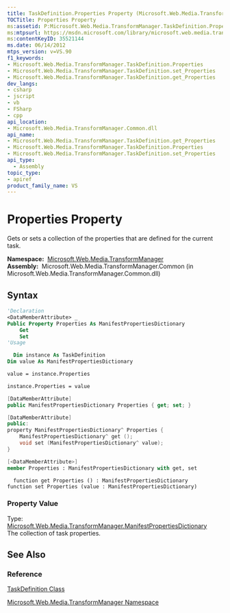 ```yaml
---
title: TaskDefinition.Properties Property (Microsoft.Web.Media.TransformManager)
TOCTitle: Properties Property
ms:assetid: P:Microsoft.Web.Media.TransformManager.TaskDefinition.Properties
ms:mtpsurl: https://msdn.microsoft.com/library/microsoft.web.media.transformmanager.taskdefinition.properties(v=VS.90)
ms:contentKeyID: 35521144
ms.date: 06/14/2012
mtps_version: v=VS.90
f1_keywords:
- Microsoft.Web.Media.TransformManager.TaskDefinition.Properties
- Microsoft.Web.Media.TransformManager.TaskDefinition.set_Properties
- Microsoft.Web.Media.TransformManager.TaskDefinition.get_Properties
dev_langs:
- csharp
- jscript
- vb
- FSharp
- cpp
api_location:
- Microsoft.Web.Media.TransformManager.Common.dll
api_name:
- Microsoft.Web.Media.TransformManager.TaskDefinition.get_Properties
- Microsoft.Web.Media.TransformManager.TaskDefinition.Properties
- Microsoft.Web.Media.TransformManager.TaskDefinition.set_Properties
api_type:
  - Assembly
topic_type:
- apiref
product_family_name: VS
---
```


# Properties Property

Gets or sets a collection of the properties that are defined for the current task.

**Namespace:**  [Microsoft.Web.Media.TransformManager](microsoft-web-media-transformmanager-namespace.md)  
**Assembly:**  Microsoft.Web.Media.TransformManager.Common (in Microsoft.Web.Media.TransformManager.Common.dll)

## Syntax

```vb
'Declaration
<DataMemberAttribute> _
Public Property Properties As ManifestPropertiesDictionary
    Get
    Set
'Usage

  Dim instance As TaskDefinition
Dim value As ManifestPropertiesDictionary

value = instance.Properties

instance.Properties = value
```

```csharp
[DataMemberAttribute]
public ManifestPropertiesDictionary Properties { get; set; }
```

```cpp
[DataMemberAttribute]
public:
property ManifestPropertiesDictionary^ Properties {
    ManifestPropertiesDictionary^ get ();
    void set (ManifestPropertiesDictionary^ value);
}
```

``` fsharp
[<DataMemberAttribute>]
member Properties : ManifestPropertiesDictionary with get, set
```

```jscript
  function get Properties () : ManifestPropertiesDictionary
function set Properties (value : ManifestPropertiesDictionary)
```

### Property Value

Type: [Microsoft.Web.Media.TransformManager.ManifestPropertiesDictionary](manifestpropertiesdictionary-class-microsoft-web-media-transformmanager.md)  
The collection of task properties.  

## See Also

### Reference

[TaskDefinition Class](taskdefinition-class-microsoft-web-media-transformmanager.md)

[Microsoft.Web.Media.TransformManager Namespace](microsoft-web-media-transformmanager-namespace.md)
